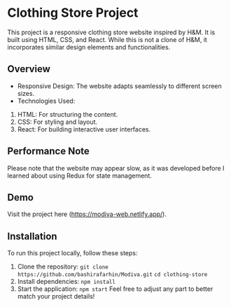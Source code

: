 # Clothing Store Project
This project is a responsive clothing store website inspired by H&M. It is built using HTML, CSS, and React. While this is not a clone of H&M, it incorporates similar design elements and functionalities.

## Overview
* Responsive Design: The website adapts seamlessly to different screen sizes.
* Technologies Used:
 1. HTML: For structuring the content.
 2. CSS: For styling and layout.
 3. React: For building interactive user interfaces.

## Performance Note
Please note that the website may appear slow, as it was developed before I learned about using Redux for state management.

## Demo
Visit the project here (https://modiva-web.netlify.app/).

## Installation
To run this project locally, follow these steps:

1. Clone the repository:
 `git clone https://github.com/bashirafarhin/Modiva.git`
 `cd clothing-store`
2. Install dependencies:
 `npm install`
3. Start the application:
 `npm start`
Feel free to adjust any part to better match your project details!
